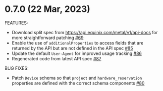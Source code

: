 # 0.7.0 (22 Mar, 2023)

FEATURES:

- Download split spec from https://api.equinix.com/metal/v1/api-docs for more straightforward patching [#69](https://github.com/equinix-labs/metal-go/pull/69)
- Enable the use of `additionalProperties` to access fields that are returned by the API but are not defined in the API spec [#85](https://github.com/equinix-labs/metal-go/pull/85)
- Update the default `User-Agent` for improved usage tracking [#86](https://github.com/equinix-labs/metal-go/pull/86)
- Regenerated code from latest API spec [#87](https://github.com/equinix-labs/metal-go/pull/87)

BUG FIXES:

- Patch `Device` schema so that `project` and `hardware_reservation` properties are defined with the correct schema components [#80](https://github.com/equinix-labs/metal-go/pull/80)
